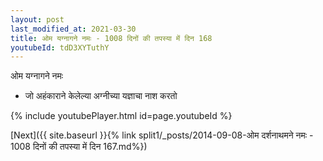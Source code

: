 ```yaml
---
layout: post
last_modified_at: 2021-03-30
title: ओम यग्नागने नमः - 1008 दिनों की तपस्या में दिन 168
youtubeId: tdD3XYTuthY
---
```

 
 
 ओम यग्नागने नमः  
 
 -  जो अहंकाराने केलेल्या अग्नीच्या यज्ञाचा नाश करतो 
 
  
 
  
 
 
 
 
 
 


{% include youtubePlayer.html id=page.youtubeId %}
 
[Next]({{ site.baseurl }}{% link  split1/_posts/2014-09-08-ओम दर्शनाथमने नमः - 1008 दिनों की तपस्या में दिन 167.md%})
 
